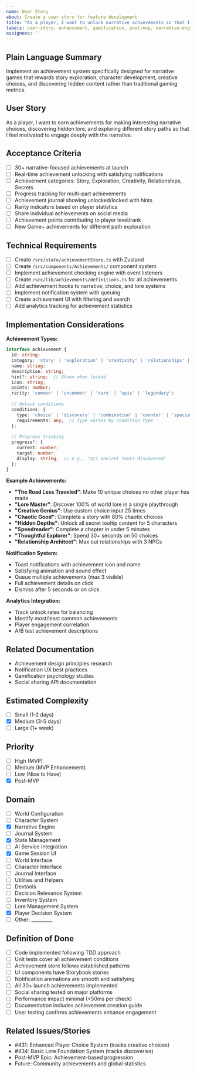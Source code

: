 ```yaml
---
name: User Story
about: Create a user story for feature development
title: "As a player, I want to unlock narrative achievements so that I feel rewarded for exploration and creative choices"
labels: user-story, enhancement, gamification, post-mvp, narrative-engine, player-decision-system
assignees: ''
---
```


## Plain Language Summary
Implement an achievement system specifically designed for narrative games that rewards story exploration, character development, creative choices, and discovering hidden content rather than traditional gaming metrics.

## User Story
As a player, I want to earn achievements for making interesting narrative choices, discovering hidden lore, and exploring different story paths so that I feel motivated to engage deeply with the narrative.

## Acceptance Criteria
- [ ] 30+ narrative-focused achievements at launch
- [ ] Real-time achievement unlocking with satisfying notifications
- [ ] Achievement categories: Story, Exploration, Creativity, Relationships, Secrets
- [ ] Progress tracking for multi-part achievements
- [ ] Achievement journal showing unlocked/locked with hints
- [ ] Rarity indicators based on player statistics
- [ ] Share individual achievements on social media
- [ ] Achievement points contributing to player level/rank
- [ ] New Game+ achievements for different path exploration

## Technical Requirements
- [ ] Create `/src/state/achievementStore.ts` with Zustand
- [ ] Create `/src/components/Achievements/` component system
- [ ] Implement achievement checking engine with event listeners
- [ ] Create `/src/lib/achievements/definitions.ts` for all achievements
- [ ] Add achievement hooks to narrative, choice, and lore systems
- [ ] Implement notification system with queuing
- [ ] Create achievement UI with filtering and search
- [ ] Add analytics tracking for achievement statistics

## Implementation Considerations
**Achievement Types:**
```typescript
interface Achievement {
  id: string;
  category: 'story' | 'exploration' | 'creativity' | 'relationships' | 'secrets';
  name: string;
  description: string;
  hint?: string;  // Shown when locked
  icon: string;
  points: number;
  rarity: 'common' | 'uncommon' | 'rare' | 'epic' | 'legendary';
  
  // Unlock conditions
  conditions: {
    type: 'choice' | 'discovery' | 'combination' | 'counter' | 'special';
    requirements: any;  // Type varies by condition type
  };
  
  // Progress tracking
  progress?: {
    current: number;
    target: number;
    display: string;  // e.g., "3/5 ancient texts discovered"
  };
}
```

**Example Achievements:**
- **"The Road Less Traveled"**: Make 10 unique choices no other player has made
- **"Lore Master"**: Discover 100% of world lore in a single playthrough
- **"Creative Genius"**: Use custom choice input 25 times
- **"Chaotic Good"**: Complete a story with 80% chaotic choices
- **"Hidden Depths"**: Unlock all secret tooltip content for 5 characters
- **"Speedreader"**: Complete a chapter in under 5 minutes
- **"Thoughtful Explorer"**: Spend 30+ seconds on 50 choices
- **"Relationship Architect"**: Max out relationships with 3 NPCs

**Notification System:**
- Toast notifications with achievement icon and name
- Satisfying animation and sound effect
- Queue multiple achievements (max 3 visible)
- Full achievement details on click
- Dismiss after 5 seconds or on click

**Analytics Integration:**
- Track unlock rates for balancing
- Identify most/least common achievements
- Player engagement correlation
- A/B test achievement descriptions

## Related Documentation
- Achievement design principles research
- Notification UX best practices
- Gamification psychology studies
- Social sharing API documentation

## Estimated Complexity
- [ ] Small (1-2 days)
- [x] Medium (3-5 days)
- [ ] Large (1+ week)

## Priority
- [ ] High (MVP)
- [ ] Medium (MVP Enhancement)
- [ ] Low (Nice to Have)
- [x] Post-MVP

## Domain
- [ ] World Configuration
- [ ] Character System
- [x] Narrative Engine
- [ ] Journal System
- [x] State Management
- [ ] AI Service Integration
- [x] Game Session UI
- [ ] World Interface
- [ ] Character Interface
- [ ] Journal Interface
- [ ] Utilities and Helpers
- [ ] Devtools
- [ ] Decision Relevance System
- [ ] Inventory System
- [ ] Lore Management System
- [x] Player Decision System
- [ ] Other: _________

## Definition of Done
- [ ] Code implemented following TDD approach
- [ ] Unit tests cover all achievement conditions
- [ ] Achievement store follows established patterns
- [ ] UI components have Storybook stories
- [ ] Notification animations are smooth and satisfying
- [ ] All 30+ launch achievements implemented
- [ ] Social sharing tested on major platforms
- [ ] Performance impact minimal (<50ms per check)
- [ ] Documentation includes achievement creation guide
- [ ] User testing confirms achievements enhance engagement

## Related Issues/Stories
- #431: Enhanced Player Choice System (tracks creative choices)
- #434: Basic Lore Foundation System (tracks discoveries)
- Post-MVP Epic: Achievement-based progression
- Future: Community achievements and global statistics